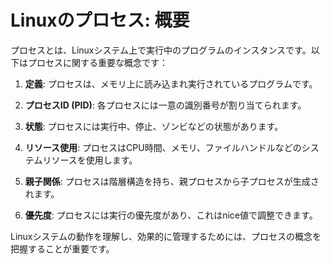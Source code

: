 # Linuxのプロセス: 概要

プロセスとは、Linuxシステム上で実行中のプログラムのインスタンスです。以下はプロセスに関する重要な概念です：

1. **定義**: プロセスは、メモリ上に読み込まれ実行されているプログラムです。

2. **プロセスID (PID)**: 各プロセスには一意の識別番号が割り当てられます。

3. **状態**: プロセスには実行中、停止、ゾンビなどの状態があります。

4. **リソース使用**: プロセスはCPU時間、メモリ、ファイルハンドルなどのシステムリソースを使用します。

5. **親子関係**: プロセスは階層構造を持ち、親プロセスから子プロセスが生成されます。

6. **優先度**: プロセスには実行の優先度があり、これはnice値で調整できます。

Linuxシステムの動作を理解し、効果的に管理するためには、プロセスの概念を把握することが重要です。
